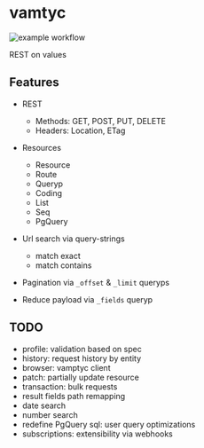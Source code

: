 # vamtyc

![example workflow](https://github.com/guillerglez88/vamtyc/actions/workflows/ci.yml/badge.svg)

REST on values 

## Features

- REST 
  - Methods: GET, POST, PUT, DELETE
  - Headers: Location, ETag

- Resources
  - Resource
  - Route
  - Queryp
  - Coding
  - List
  - Seq
  - PgQuery

- Url search via query-strings
  - match exact
  - match contains
- Pagination via `_offset` & `_limit` queryps
- Reduce payload via `_fields` queryp

## TODO

- profile: validation based on spec
- history: request history by entity
- browser: vamptyc client
- patch: partially update resource
- transaction: bulk requests
- result fields path remapping
- date search
- number search
- redefine PgQuery sql: user query optimizations
- subscriptions: extensibility via webhooks
